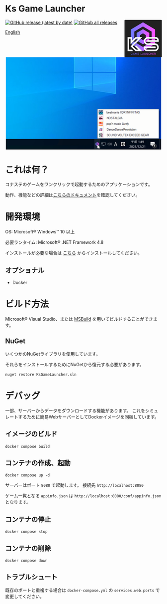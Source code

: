 ﻿Ks Game Launcher
====
[![GitHub release (latest by date)](https://img.shields.io/github/v/release/anon5r/KSGameLauncher)](https://github.com/anon5r/KSGameLauncher/releases/latest) [![GitHub all releases](https://img.shields.io/github/downloads/anon5r/KSGameLauncher/total)](https://github.com/anon5r/KSGameLauncher/releases/latest)
<a href="https://github.com/anon5r/KSGameLauncher/releases"><img src="https://github.com/anon5r/KSGameLauncher/raw/main/docs/assets/images/app-logo.png" alt="KS Game Launcher" width="120" align="right"></a>

[English](README.md)


<p align="center">
  <a href="https://github.com/anon5r/KSGameLauncher/releases">
    <img src="https://raw.githubusercontent.com/anon5r/KSGameLauncher/main/docs/res/screen1.png" alt="drawing" width="500"/>
  </a>
</p>


# これは何？

コナステのゲームをワンクリックで起動するためのアプリケーションです。

動作、機能などの詳細は[こちらのドキュメント](https://launcher-app.sdvx.net/index.ja.html)を確認してください。



# 開発環境

OS: Microsoft&reg; Windows&trade; 10 以上

必要ランタイム: Microsoft&reg; .NET Framework 4.8

インストールが必要な場合は [こちら](https://docs.microsoft.com/ja-jp/dotnet/framework/install/on-windows-10) からインストールしてください。


## オプショナル

- Docker


# ビルド方法

Microsoft&reg; Visual Studio、または [MSBuild](https://docs.microsoft.com/ja-jp/visualstudio/msbuild/msbuild?view=vs-2022) を用いてビルドすることができます。

## NuGet

いくつかのNuGetライブラリを使用しています。

それらをインストールするためにNuGetから復元する必要があります。

```
nuget restore KsGameLauncher.sln
```


# デバッグ

一部、サーバーからデータをダウンロードする機能があります。
これをシミュレートするために簡易WebサーバーとしてDockerイメージを同梱しています。


## イメージのビルド

```
docker compose build
```

## コンテナの作成、起動

```
docker compose up -d
```

サーバーはポート `8080` で起動します。
接続先 `http://localhost:8080`

ゲーム一覧となる `appinfo.json` は `http://localhost:8080/conf/appinfo.json` となります。


## コンテナの停止

```
docker compose stop
```

## コンテナの削除

```
docker compose down
```

## トラブルシュート

既存のポートと重複する場合は `docker-compose.yml` の `services.web.ports` で変更してください。
